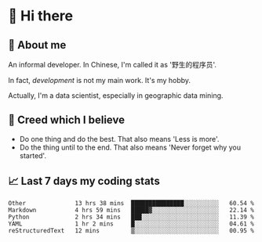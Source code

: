 # 👋 Hi there

## :speech_balloon: About me

An informal developer. In Chinese, I'm called it as '野生的程序员'.

In fact, _development_ is not my main work. It's my hobby.

Actually, I'm a data scientist, especially in geographic data mining.

## :see_no_evil: Creed which I believe

- Do one thing and do the best. That also means 'Less is more'.
- Do the thing until to the end. That also means 'Never forget why you started'.

## :chart_with_upwards_trend: Last 7 days my coding stats

<!--START_SECTION:waka-->
```text
Other              13 hrs 38 mins  ███████████████░░░░░░░░░░   60.54 % 
Markdown           4 hrs 59 mins   █████▓░░░░░░░░░░░░░░░░░░░   22.14 % 
Python             2 hrs 34 mins   ███░░░░░░░░░░░░░░░░░░░░░░   11.39 % 
YAML               1 hr 2 mins     █░░░░░░░░░░░░░░░░░░░░░░░░   04.61 % 
reStructuredText   12 mins         ▒░░░░░░░░░░░░░░░░░░░░░░░░   00.95 % 
```
<!--END_SECTION:waka-->
